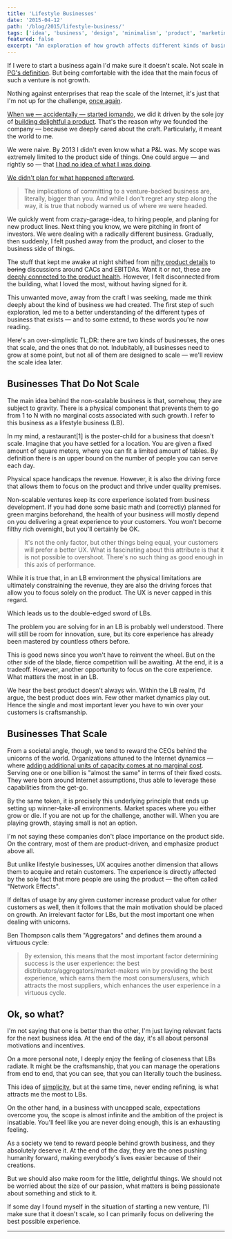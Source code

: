 ```yaml
---
title: 'Lifestyle Businesses'
date: '2015-04-12'
path: '/blog/2015/lifestyle-business/'
tags: ['idea', 'business', 'design', 'minimalism', 'product', 'marketing']
featured: false
excerpt: "An exploration of how growth affects different kinds of business and the reasons why, if some day I found myself in the situation of starting a new venture, I'd make sure that it doesn't scale."
---
```


If I were to start a business again I'd make sure it doesn't scale. Not scale in [PG's definition](http://paulgraham.com/ds.html). But being comfortable with the idea that the main focus of such a venture is not growth.

Nothing against enterprises that reap the scale of the Internet, it's just that I'm not up for the challenge, [once again](/tags/iomando).

[When we — accidentally — started iomando](/blog/2013/iomando-prologue), we did it driven by the sole joy of [building delightful a product](/blog/2013/iomando-10). That's the reason why we founded the company — because we deeply cared about the craft. Particularly, it meant the world to me.

We were naive. By 2013 I didn't even know what a P&L was. My scope was extremely limited to the product side of things. One could argue — and rightly so — that [I had no idea of what I was doing](/blog/2016/the-power-of-not-knowing).

[We didn't plan for what happened afterward](#).

> The implications of committing to a venture-backed business are, literally, bigger than you. And while I don't regret any step along the way, it is true that nobody warned us of where we were headed.

We quickly went from crazy-garage-idea, to hiring people, and planing for new product lines. Next thing you know, we were pitching in front of investors. We were dealing with a radically different business. Gradually, then suddenly, I felt pushed away from the product, and closer to the business side of things.

The stuff that kept me awake at night shifted from [nifty product details](/blog/2014/iomando-20-behind) to ~~boring~~ discussions around CACs and EBITDAs. Want it or not, these are [deeply connected to the product health](/blog/2014/double-edged-business-model). However, I felt disconnected from the building, what I loved the most, without having signed for it.

This unwanted move, away from the craft I was seeking, made me think deeply about the kind of business we had created. The first step of such exploration, led me to a better understanding of the different types of business that exists — and to some extend, to these words you're now reading.

Here's an over-simplistic TL;DR: there are two kinds of businesses, the ones that scale, and the ones that do not. Indubitably, all businesses need to grow at some point, but not all of them are designed to scale — we'll review the scale idea later.

## Businesses That Do Not Scale

The main idea behind the non-scalable business is that, somehow, they are subject to gravity. There is a physical component that prevents them to go from 1 to N with no marginal costs associated with such growth. I refer to this business as a lifestyle business (LB).

In my mind, a restaurant[1] is the poster-child for a business that doesn't scale. Imagine that you have settled for a location. You are given a fixed amount of square meters, where you can fit a limited amount of tables. By definition there is an upper bound on the number of people you can serve each day.

Physical space handicaps the revenue. However, it is also the driving force that allows them to focus on the product and thrive under quality premises.

Non-scalable ventures keep its core experience isolated from business development. If you had done some basic math and (correctly) planned for green margins beforehand, the health of your business will mostly depend on you delivering a great experience to your customers. You won't become filthy rich overnight, but you'll certainly be OK.

> It's not the only factor, but other things being equal, your customers will prefer a better UX. What is fascinating about this attribute is that it is not possible to overshoot. There's no such thing as good enough in this axis of performance.

While it is true that, in an LB environment the physical limitations are ultimately constraining the revenue, they are also the driving forces that allow you to focus solely on the product. The UX is never capped in this regard.

Which leads us to the double-edged sword of LBs.

The problem you are solving for in an LB is probably well understood. There will still be room for innovation, sure, but its core experience has already been mastered by countless others before.

This is good news since you won't have to reinvent the wheel. But on the other side of the blade, fierce competition will be awaiting. At the end, it is a tradeoff. However, another opportunity to focus on the core experience. What matters the most in an LB.

We hear the best product doesn't always win. Within the LB realm, I'd argue, the best product does win. Few other market dynamics play out. Hence the single and most important lever you have to win over your customers is craftsmanship.

## Businesses That Scale

From a societal angle, though, we tend to reward the CEOs behind the unicorns of the world. Organizations attuned to the Internet dynamics — where [adding additional units of capacity comes at no marginal cost](/blog/2014/plastic-for-bits). Serving one or one billion is "almost the same" in terms of their fixed costs. They were born around Internet assumptions, thus able to leverage these capabilities from the get-go.

By the same token, it is precisely this underlying principle that ends up setting up winner-take-all environments. Market spaces where you either grow or die. If you are not up for the challenge, another will. When you are playing growth, staying small is not an option.

I'm not saying these companies don't place importance on the product side. On the contrary, most of them are product-driven, and emphasize product above all.

But unlike lifestyle businesses, UX acquires another dimension that allows them to acquire and retain customers. The experience is directly affected by the sole fact that more people are using the product — the often called "Network Effects".

If deltas of usage by any given customer increase product value for other customers as well, then it follows that the main motivation should be placed on growth. An irrelevant factor for LBs, but the most important one when dealing with unicorns.

Ben Thompson calls them "Aggregators" and defines them around a virtuous cycle:

> By extension, this means that the most important factor determining success is the user experience: the best distributors/aggregators/market-makers win by providing the best experience, which earns them the most consumers/users, which attracts the most suppliers, which enhances the user experience in a virtuous cycle.

## Ok, so what?

I'm not saying that one is better than the other, I'm just laying relevant facts for the next business idea. At the end of the day, it's all about personal motivations and incentives.

On a more personal note, I deeply enjoy the feeling of closeness that LBs radiate. It might be the craftsmanship, that you can manage the operations from end to end, that you can see, that you can literally touch the business.

This idea of [simplicity](/blog/2016/the-laws-of-simplicity), but at the same time, never ending refining, is what attracts me the most to LBs.

On the other hand, in a business with uncapped scale, expectations overcome you, the scope is almost infinite and the ambition of the project is insatiable. You'll feel like you are never doing enough, this is an exhausting feeling.

As a society we tend to reward people behind growth business, and they absolutely deserve it. At the end of the day, they are the ones pushing humanity forward, making everybody's lives easier because of their creations.

But we should also make room for the little, delightful things. We should not be worried about the size of our passion, what matters is being passionate about something and stick to it.

If some day I found myself in the situation of starting a new venture, I'll make sure that it doesn't scale, so I can primarily focus on delivering the best possible experience.

---

[^1]: A restaurant can grow, of course. You can franchise, branch it out. This is why we have restaurant chains all over the place. My point is that what makes a restaurant unique, is not tied to scalability issues. By its own nature, the restaurant doesn't leverage from scale in a way that customers would directly benefit from.
